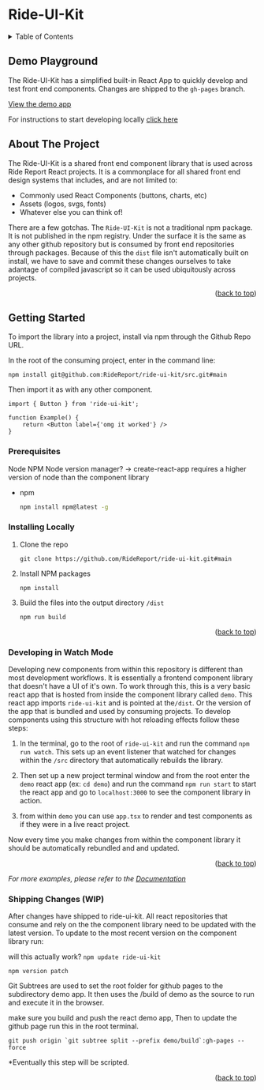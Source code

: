 # Ride-UI-Kit

<!-- TABLE OF CONTENTS -->
<details>
  <summary>Table of Contents</summary>
  <ol>
    <li>
      <a href="#about-ride-ui-kit">About Ride-UI-Kit</a>
    </li>
    <li>
      <a href="#getting-started">Getting Started</a>
      <ul>
        <li><a href="#prerequisites">Prerequisites</a></li>
        <li><a href="#installation">Installation</a></li>
      </ul>
    </li>
    <li><a href="#Installing Locally">Installing Locally</a></li>
    <li><a href="#Developing in Watch Mode">Developing in Watch Mode</a></li>

  </ol>
</details>

<!-- ABOUT THE PROJECT -->

## Demo Playground

The Ride-UI-Kit has a simplified built-in React App to quickly develop and test front end components. Changes are shipped to the `gh-pages` branch.

[View the demo app](https://ridereport.github.io/ride-ui-kit/)

For instructions to start developing locally <a href="#Developing in Watch Mode">click here</a>

## About The Project

The Ride-UI-Kit is a shared front end component library that is used across Ride Report React projects. It is a commonplace for all shared front end design systems that includes, and are not limited to:

- Commonly used React Components (buttons, charts, etc)
- Assets (logos, svgs, fonts)
- Whatever else you can think of!

There are a few gotchas. The `Ride-UI-Kit` is not a traditional npm package. It is not published in the npm registry. Under the surface it is the same as any other github repository but is consumed by front end repositories through packages. Because of this the `dist` file isn't automatically built on install, we have to save and commit these changes ourselves to take adantage of compiled javascript so it can be used ubiquitously across projects.

<p align="right">(<a href="#top">back to top</a>)</p>

<!-- GETTING STARTED -->

## Getting Started

To import the library into a project, install via npm through the Github Repo URL.

In the root of the consuming project, enter in the command line:

```
npm install git@github.com:RideReport/ride-ui-kit/src.git#main
```

Then import it as with any other component.

```
import { Button } from 'ride-ui-kit';

function Example() {
    return <Button label={'omg it worked'} />
}
```

### Prerequisites

Node
NPM
Node version manager? -> create-react-app requires a higher version of node than the component library

- npm
  ```sh
  npm install npm@latest -g
  ```

### Installing Locally

1. Clone the repo

   ```
   git clone https://github.com/RideReport/ride-ui-kit.git#main
   ```

2. Install NPM packages

   ```
   npm install
   ```

3. Build the files into the output directory `/dist`
   ```
   npm run build
   ```

<p align="right">(<a href="#top">back to top</a>)</p>

### Developing in Watch Mode

Developing new components from within this repository is different than most development workflows. It is essentially a frontend component library that doesn't have a UI of it's own. To work through this, this is a very basic react app that is hosted from inside the component library called `demo`. This react app imports `ride-ui-kit` and is pointed at the`/dist`. Or the version of the app that is bundled and used by consuming projects. To develop components using this structure with hot reloading effects follow these steps:

1. In the terminal, go to the root of `ride-ui-kit` and run the command `npm run watch`. This sets up an event listener that watched for changes within the `/src` directory that automatically rebuilds the library.

2. Then set up a new project terminal window and from the root enter the `demo` react app (ex: `cd demo`) and run the command `npm run start` to start the react app and go to `localhost:3000` to see the component library in action.

3. from within `demo` you can use `app.tsx` to render and test components as if they were in a live react project.

Now every time you make changes from within the component library it should be automatically rebundled and and updated.

<p align="right">(<a href="#top">back to top</a>)</p>

_For more examples, please refer to the [Documentation](https://example.com)_

### Shipping Changes (WIP)

After changes have shipped to ride-ui-kit. All react repositories that consume and rely on the the component library need to be updated with the latest version. To update to the most recent version on the component library run:

will this actually work?
`npm update ride-ui-kit`

`npm version patch`

Git Subtrees are used to set the root folder for github pages to the subdirectory demo app. It then uses the /build of demo as the source to run and execute it in the browser.

make sure you build and push the react demo app,
Then to update the github page run this in the root terminal.

`` git push origin `git subtree split --prefix demo/build`:gh-pages --force  ``

\*Eventually this step will be scripted.

<p align="right">(<a href="#top">back to top</a>)</p>
